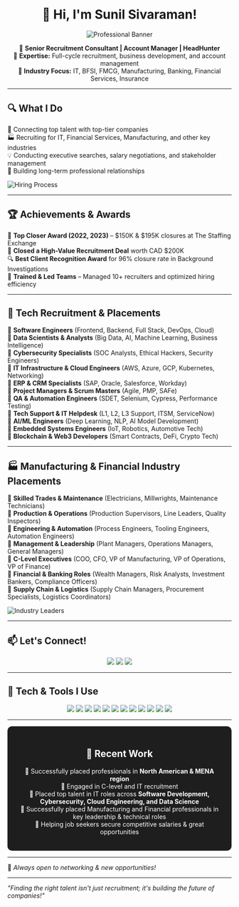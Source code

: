 <div align="center">

# 👋 Hi, I'm Sunil Sivaraman!

![Professional Banner](https://via.placeholder.com/1200x400.png?text=Professional+Recruitment+Expert)

🔹 **Senior Recruitment Consultant | Account Manager | HeadHunter**  
🔹 **Expertise:** Full-cycle recruitment, business development, and account management  
🔹 **Industry Focus:** IT, BFSI, FMCG, Manufacturing, Banking, Financial Services, Insurance
</div>

---

## 🔍 What I Do
🎯 Connecting top talent with top-tier companies  
🏭 Recruiting for IT, Financial Services, Manufacturing, and other key industries  
💡 Conducting executive searches, salary negotiations, and stakeholder management  
🤝 Building long-term professional relationships  

![Hiring Process](https://via.placeholder.com/1000x300.png?text=Recruitment+Excellence)

---

## 🏆 Achievements & Awards
🏅 **Top Closer Award (2022, 2023)** – $150K & $195K closures at The Staffing Exchange  
🎯 **Closed a High-Value Recruitment Deal** worth CAD $200K  
🔍 **Best Client Recognition Award** for 96% closure rate in Background Investigations  
🚀 **Trained & Led Teams** – Managed 10+ recruiters and optimized hiring efficiency  

---

## 🚀 Tech Recruitment & Placements
📌 **Software Engineers** (Frontend, Backend, Full Stack, DevOps, Cloud)  
📌 **Data Scientists & Analysts** (Big Data, AI, Machine Learning, Business Intelligence)  
📌 **Cybersecurity Specialists** (SOC Analysts, Ethical Hackers, Security Engineers)  
📌 **IT Infrastructure & Cloud Engineers** (AWS, Azure, GCP, Kubernetes, Networking)  
📌 **ERP & CRM Specialists** (SAP, Oracle, Salesforce, Workday)  
📌 **Project Managers & Scrum Masters** (Agile, PMP, SAFe)  
📌 **QA & Automation Engineers** (SDET, Selenium, Cypress, Performance Testing)  
📌 **Tech Support & IT Helpdesk** (L1, L2, L3 Support, ITSM, ServiceNow)  
📌 **AI/ML Engineers** (Deep Learning, NLP, AI Model Development)  
📌 **Embedded Systems Engineers** (IoT, Robotics, Automotive Tech)  
📌 **Blockchain & Web3 Developers** (Smart Contracts, DeFi, Crypto Tech)  

---

## 🏭 Manufacturing & Financial Industry Placements
📌 **Skilled Trades & Maintenance** (Electricians, Millwrights, Maintenance Technicians)  
📌 **Production & Operations** (Production Supervisors, Line Leaders, Quality Inspectors)  
📌 **Engineering & Automation** (Process Engineers, Tooling Engineers, Automation Engineers)  
📌 **Management & Leadership** (Plant Managers, Operations Managers, General Managers)  
📌 **C-Level Executives** (COO, CFO, VP of Manufacturing, VP of Operations, VP of Finance)  
📌 **Financial & Banking Roles** (Wealth Managers, Risk Analysts, Investment Bankers, Compliance Officers)  
📌 **Supply Chain & Logistics** (Supply Chain Managers, Procurement Specialists, Logistics Coordinators)  

![Industry Leaders](https://via.placeholder.com/1000x300.png?text=Top+Industry+Placements)

---

## 📫 Let's Connect!
<p align="center">
  <a href="https://www.linkedin.com/in/iamsunilsivaraman/"><img src="https://img.shields.io/badge/LinkedIn-Profile-blue?style=for-the-badge&logo=linkedin"></a>  
  <a href="mailto:sunilsvrmn@gmail.com"><img src="https://img.shields.io/badge/Email-Contact%20Me-red?style=for-the-badge&logo=gmail"></a>  
  <a href="mailto:sunilsvrmn@icloud.com"><img src="https://img.shields.io/badge/Email-Contact%20Me-red?style=for-the-badge&logo=gmail"></a>  
</p>

---

## 🚀 Tech & Tools I Use
<p align="center">
  <img src="https://img.shields.io/badge/GitHub-000000?style=for-the-badge&logo=github">  
  <img src="https://img.shields.io/badge/LinkedIn%20Recruiter-0077B5?style=for-the-badge&logo=linkedin">  
  <img src="https://img.shields.io/badge/Indeed-Red?style=for-the-badge&logo=indeed">  
  <img src="https://img.shields.io/badge/SignalHire-Orange?style=for-the-badge">  
  <img src="https://img.shields.io/badge/ZoomInfo-Blue?style=for-the-badge">  
  <img src="https://img.shields.io/badge/Monster-Purple?style=for-the-badge">  
  <img src="https://img.shields.io/badge/GulfTalent-Yellow?style=for-the-badge">  
  <img src="https://img.shields.io/badge/Bayt-Blue?style=for-the-badge">  
  <img src="https://img.shields.io/badge/GulfCareers-Teal?style=for-the-badge">  
  <img src="https://img.shields.io/badge/NaukriGulf-zgreen?style=for-the-badge">  
  <img src="https://img.shields.io/badge/ATS%20Software-Recruitment-orange?style=for-the-badge">  
  <img src="https://img.shields.io/badge/Microsoft%20Office-Excel%20%7C%20PowerPoint-green?style=for-the-badge&logo=microsoft">  
</p>

---

<div align="center" style="background-color:#1E1E1E; padding:20px; border-radius:10px; color:white;">

## 🎯 Recent Work
🔹 Successfully placed professionals in **North American & MENA region**  
🔹 Engaged in C-level and IT recruitment  
🔹 Placed top talent in IT roles across **Software Development, Cybersecurity, Cloud Engineering, and Data Science**  
🔹 Successfully placed Manufacturing and Financial professionals in key leadership & technical roles  
🔹 Helping job seekers secure competitive salaries & great opportunities  

</div>

---

🚀 _Always open to networking & new opportunities!_  

---

_"Finding the right talent isn't just recruitment; it's building the future of companies!"_
